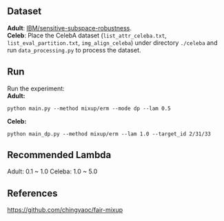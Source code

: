 ## Dataset
**Adult**: [IBM/sensitive-subspace-robustness](https://github.com/IBM/sensitive-subspace-robustness).  
**Celeb**: Place the CelebA dataset (```list_attr_celeba.txt```, ```list_eval_partition.txt```, ```img_align_celeba```) under directory ```./celeba``` and run ```data_processing.py``` to process the dataset.   
## Run
Run the experiment:  
**Adult:**   
```
python main.py --method mixup/erm --mode dp --lam 0.5
```
**Celeb:**

``` 
python main_dp.py --method mixup/erm --lam 1.0 --target_id 2/31/33
```
## Recommended Lambda
Adult: 0.1 ~ 1.0 
Celeba: 1.0 ~ 5.0

## References
https://github.com/chingyaoc/fair-mixup
